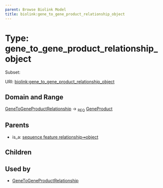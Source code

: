 ```yaml
---
parent: Browse Biolink Model
title: biolink:gene_to_gene_product_relationship_object
---
```


# Type: gene_to_gene_product_relationship_object

Subset:




URI: [biolink:gene_to_gene_product_relationship_object](https://w3id.org/biolink/vocab/gene_to_gene_product_relationship_object)

## Domain and Range

[GeneToGeneProductRelationship](GeneToGeneProductRelationship.md) ->  <sub>REQ</sub> [GeneProduct](GeneProduct.md)

## Parents

 *  is_a: [sequence feature relationship➞object](sequence_feature_relationship_object.md)

## Children


## Used by

 * [GeneToGeneProductRelationship](GeneToGeneProductRelationship.md)
